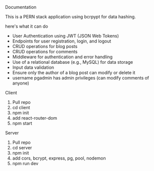 Documentation

This is a PERN stack application using bcrpypt for data hashing.

here's what it can do 
- User Authentication using JWT (JSON Web Tokens)
- Endpoints for user registration, login, and logout
- CRUD operations for blog posts
- CRUD operations for comments
- Middleware for authentication and error handling
- Use of a relational database (e.g., MySQL) for data storage
- Input data validation
- Ensure only the author of a blog post can modify or delete it
- username pgadmin has admin privileges (can modify comments of anyone)


Client

1) Pull repo
2) cd client
3) npm init
4) add react-router-dom
5) npm start

Server

1) Pull repo
2) cd server
3) npm init
4) add cors, bcrypt, express, pg, pool, nodemon
5) npm run dev





   

